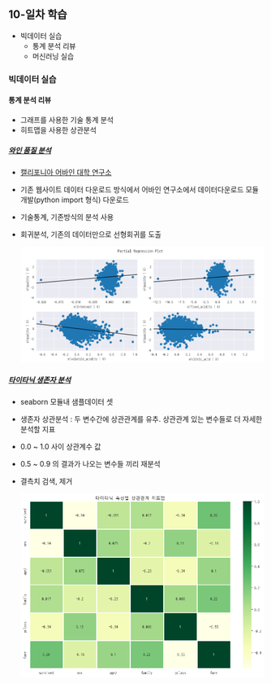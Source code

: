 ## 10-일차 학습
- 빅데이터 실습
    - 통계 분석 리뷰
    - 머신러닝 실습

### 빅데이터 실습
#### 통계 분석 리뷰
- 그래프를 사용한 기술 통계 분석
- 히트맵을 사용한 상관분석

##### [와인 품질 분석](https://github.com/riversoso/bigdata-analysis-2024/blob/main/day10/da21_%EC%99%80%EC%9D%B8%ED%92%88%EC%A7%88%EB%93%B1%EA%B8%89_%EB%B6%84%EC%84%9D.ipynb)
- [캘리포니아 어바인 대학 연구소](https://archive.ics.uci.edu/dataset/186/wine+quality)
- 기존 웹사이트 데이터 다운로드 방식에서 어바인 연구소에서 데이터다운로드 모듈 개발(python import 형식) 다운로드
- 기술통계, 기존방식의 분석 사용
- 회귀분석, 기존의 데이터만으로 선형회귀를 도출

    ![회귀분석시각화](https://raw.githubusercontent.com/riversoso/bigdata-analysis-2024/main/images/ba012.png)

##### [타이타닉 생존자 분석](https://github.com/riversoso/bigdata-analysis-2024/blob/main/day10/da22_%ED%83%80%EC%9D%B4%ED%83%80%EB%8B%89%EC%83%9D%EC%A1%B4%EC%9E%90_%EC%83%81%EA%B4%80%EB%B6%84%EC%84%9D.ipynb)
- seaborn 모듈내 샘플데이터 셋
- 생존자 상관분석 : 두 변수간에 상관관계를 유추. 상관관계 있는 변수들로 더 자세한 분석할 지표
- 0.0 ~ 1.0 사이 상관계수 값 
- 0.5 ~ 0.9 의 결과가 나오는 변수들 끼리 재분석
- 결측치 검색, 제거

    ![상관분석히트맵](https://raw.githubusercontent.com/riversoso/bigdata-analysis-2024/main/images/ba014.png)